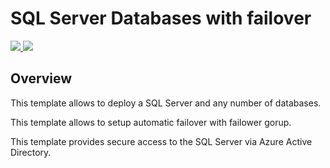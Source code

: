 # SQL Server Databases with failover

<a href="https://portal.azure.com/#create/Microsoft.Template/uri/https%3A%2F%2Fraw.githubusercontent.com%2Fstas-sultanov%2FAzure-Templates%2Fmaster%2Ffailover-database%2Fazuredeploy.json" target="_blank">
    <img src="http://azuredeploy.net/deploybutton.png"/>
</a>
<a href="http://armviz.io/#/?load=https%3A%2F%2Fraw.githubusercontent.com%2Fstas-sultanov%2FAzure-Templates%2Fmaster%2Ffailover-database%2Fazuredeploy.json" target="_blank">
    <img src="http://armviz.io/visualizebutton.png"/>
</a>

## Overview

This template allows to deploy a SQL Server and any number of databases.

This template allows to setup automatic failover with failower gorup.

This template provides secure access to the SQL Server via Azure Active Directory.